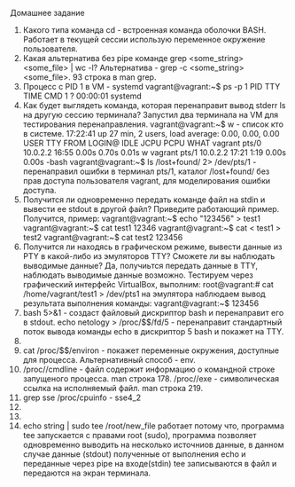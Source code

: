 Домашнее задание 
1.  Какого типа команда cd - встроенная команда оболочки BASH. Работает в текущей сессии использую переменное окружение пользователя.
2.  Какая альтернатива без pipe команде grep <some_string> <some_file> | wc -l? 
    Альтернатива - grep -c <some_string> <some_file>. 93 строка в man grep.
3.  Процесс с PID 1 в VM - systemd
    vagrant@vagrant:~$ ps -p 1
    PID TTY          TIME CMD
      1 ?        00:00:01 systemd
4.  Как будет выглядеть команда, которая перенаправит вывод stderr ls на другую сессию терминала?
    Запустил два терминала на VM для тестирования перенаправления.
    vagrant@vagrant:~$ w - список кто в системе.
    17:22:41 up 27 min,  2 users,  load average: 0.00, 0.00, 0.00
    USER     TTY      FROM             LOGIN@   IDLE   JCPU   PCPU WHAT
    vagrant  pts/0    10.0.2.2         16:55    0.00s  0.70s  0.01s w
    vagrant  pts/1    10.0.2.2         17:21    1:19   0.00s  0.00s -bash
    vagrant@vagrant:~$ ls /lost+found/ 2> /dev/pts/1 - перенаправил ошибки в терминал pts/1, каталог /lost+found/ без прав доступа пользователя vagrant, для моделирования ошибки доступа.
5.  Получится ли одновременно передать команде файл на stdin и вывести ее stdout в другой файл? Приведите работающий пример.
    Получится, пример:
    vagrant@vagrant:~$ echo "123456" > test1
    vagrant@vagrant:~$ cat test1
    12346
    vagrant@vagrant:~$ cat < test1 > test2 
    vagrant@vagrant:~$ cat test2
    123456
6.  Получится ли находясь в графическом режиме, вывести данные из PTY в какой-либо из эмуляторов TTY? Сможете ли вы наблюдать выводимые данные?
    Да, получиьтся передать данные в TTY, наблюдать выводимые данные возможно. Тестируем через графический интерфейс VirtualBox, выполним:
    root@vagrant:# cat /home/vagrant/test1 > /dev/pts1
    на эмулятора наблюдаем вывод результата выполнения команды:
    vagrant@vagrant:~$ 123456
7.  bash 5>&1 - создаст файловый дискриптор bash и перенаправит его в stdout. echo netology > /proc/$$/fd/5 - перенаправит стандартный поток вывода команды echo в  дискриптор 5 bash и покажет на TTY.
8.
9.  cat /proc/$$/environ - покажет переменные окружения, доступные для процесса. Альтернативный способ - env.
10. /proc/<PID>/cmdline - файл содержит информацию о командной строке запущеного процесса. man строка 178.
    /proc/<PID>/exe - символическая ссылка на исполняемый файл. man строка 219.
11. grep sse /proc/cpuinfo - sse4_2
12. 
13. 
14. echo string | sudo tee /root/new_file работает потому что, программа tee запускается с правами root (sudo), программа позволяет одновременно выводить на несколько источниов данные, в данном случае данные (stdout) полученные от выполнения echo и переданные через pipe на входе(stdin) tee записываются в файл и передаются на экран терминала.
